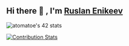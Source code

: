 ## Hi there 👋 , I'm [Ruslan Enikeev](https://github.com/atomatoe) ##

![atomatoe's 42 stats](https://badge42.herokuapp.com/api/stats/atomatoe?privacyEmail=true)

[![Contribution Stats](https://github-contribution-stats.vercel.app/api/?username=atomatoe)](https://github.com/atomatoe/github-contribution-stats/)

<div class="github-card" data-github="atomatoe" data-width="400" data-height="150" data-theme="default"></div>
<script src="//cdn.jsdelivr.net/github-cards/latest/widget.js"></script>
